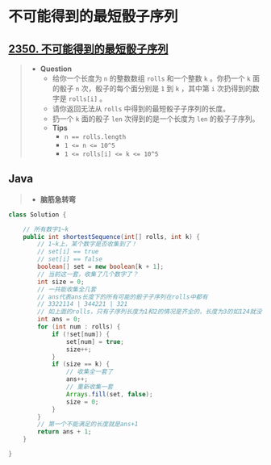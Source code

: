 # 不可能得到的最短骰子序列

## [2350. 不可能得到的最短骰子序列](https://leetcode.cn/problems/shortest-impossible-sequence-of-rolls/)

> - **Question**
>   - 给你一个长度为 `n` 的整数数组 `rolls` 和一个整数 `k` 。你扔一个 `k` 面的骰子 `n` 次，骰子的每个面分别是 `1` 到 `k` ，其中第 `i` 次扔得到的数字是 `rolls[i]` 。
>   - 请你返回无法从 `rolls` 中得到的最短骰子子序列的长度。
>   - 扔一个 `k` 面的骰子 `len` 次得到的是一个长度为 `len` 的骰子子序列。
>   - **Tips**
>     - `n == rolls.length`
>     - `1 <= n <= 10^5`
>     - `1 <= rolls[i] <= k <= 10^5`

## Java

> - **脑筋急转弯**

```java
class Solution {

    // 所有数字1~k
    public int shortestSequence(int[] rolls, int k) {
        // 1~k上，某个数字是否收集到了！
        // set[i] == true
        // set[i] == false
        boolean[] set = new boolean[k + 1];
        // 当前这一套，收集了几个数字了？
        int size = 0;
        // 一共能收集全几套
        // ans代表ans长度下的所有可能的骰子子序列在rolls中都有
        // 3322114 | 344221 | 321
        // 如上面的rolls，只有子序列长度为1和2的情况是齐全的，长度为3的如124就没有
        int ans = 0;
        for (int num : rolls) {
            if (!set[num]) {
                set[num] = true;
                size++;
            }
            if (size == k) {
                // 收集全一套了
                ans++;
                // 重新收集一套
                Arrays.fill(set, false);
                size = 0;
            }
        }
        // 第一个不能满足的长度就是ans+1
        return ans + 1;
    }

}
```
